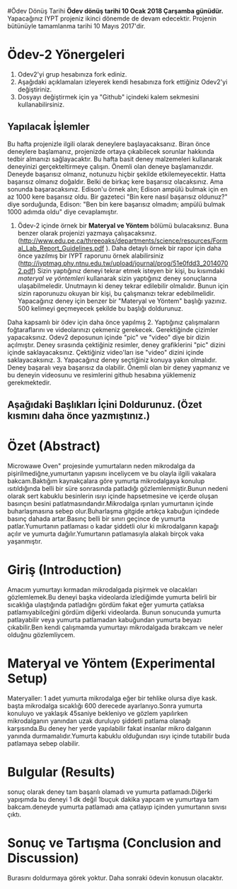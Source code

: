 #Ödev Dönüş Tarihi
**Ödev dönüş tarihi 10 Ocak 2018 Çarşamba günüdür.** Yapacağınız IYPT projeniz ikinci dönemde de devam edecektir. Projenin bütünüyle tamamlanma tarihi 10 Mayıs 2017'dir. 

# Ödev-2 Yönergeleri 
1. Odev2'yi grup hesabınıza fork ediniz. 
2. Aşağıdaki açıklamaları izleyerek kendi hesabınıza fork ettiğiniz Odev2'yi değiştiriniz. 
3. Dosyayı değiştirmek için ya "Github" içindeki kalem sekmesini kullanabilirsiniz. 

## Yapılacak İşlemler
Bu hafta projenizle ilgili olarak deneylere başlayacaksanız. Biran önce deneylere başlamanız, projenizde ortaya 
çıkabilecek sorunlar hakkında tedbir almanızı sağlayacaktır. Bu hafta basit deney malzemeleri kullanarak deneyinizi
gerçekteltirmeye çalışın. Önemli olan deneye başlamanızdır. Deneyde başarısız olmanız, notunuzu hiçbir şekilde etkilemeyecektir.
Hatta başarısız olmanız doğaldır. Belki de birkaç kere başarısız olacaksınız. Ama sonunda başaracaksınız. Edison'u örnek alın; 
Edison ampülü bulmak için en az 1000 kere başarısız oldu. Bir gazeteci "Bin kere nasıl başarısız oldunuz?" diye sorduğunda, 
Edison: "Ben bin kere başarısız olmadım; ampülü bulmak 1000 adımda oldu" diye cevaplamıştır. 

1. Ödev-2 içinde örnek bir **Materyal ve Yöntem** bölümü bulacaksınız. Buna benzer olarak projenizi yazmaya çalışacaksınız. (http://www.edu.pe.ca/threeoaks/departments/science/resources/Formal_Lab_Report_Guidelines.pdf ). Daha detaylı örnek bir rapor için daha önce yazılmış bir IYPT raporunu örnek alabilirsiniz (http://iyptmag.phy.ntnu.edu.tw/upload/journal/prog/51e0fdd3_20140702.pdf) Sizin yaptığınız deneyi tekrar etmek isteyen bir kişi, bu kısımdaki *materyal ve yöntemleri* kullanarak sizin yaptığınız deney sonuçlarına ulaşabilmeledir. Unutmayın ki deney tekrar edilebilir olmalıdır. Bunun için sizin raporunuzu okuyan bir kişi, bu çalışmanızı tekrar edebilmelidir. Yapacağınız deney için benzer bir "Materyal ve Yöntem" başlığı yazınız. 500 kelimeyi geçmeyecek şekilde bu başlığı doldurunuz. 

Daha kapsamlı bir ödev için daha önce yapılmış 
2. Yaptığınız çalışmaların foğtaraflarını ve videolarınızı çekmeniz gerekecek. Gerektiğinde çizimler yapacaksınız. Odev2 deposunun içinde "pic" ve "video" diye bir dizin açılmıştır. Deney sırasında çektiğiniz resimler, deney grafiklerini "pic" dizini içinde saklayacaksınız. Çektiğiniz video'ları ise "video" dizini içinde saklayacaksınız. 
3. Yapacağınız deney seçtiğiniz konuya yakın olmalıdır. Deney başaralı veya başarısız da olabilir. Önemli olan bir deney yapmanız ve bu deneyin videosunu ve resimlerini github hesabına yüklemeniz gerekmektedir. 

## Aşağıdaki Başlıkları İçini Doldurunuz. (Özet kısmını daha önce yazmıştınız.) 

# Özet (Abstract)
 Microwawe Oven" projesinde yumurtaların neden mikrodalga da pişirilmediğne,yumurtanın yapısını inceliycem ve bu olayla ilgili vakalara bakcam.Baktığım kaynakçalara göre yumurta mikrodalgaya konulup ısıtıldığında belli bir süre sonrasında patladığı gözlemlenmiştir.Bunun nedeni olarak sert kabuklu besinlerin ısıyı içinde hapsetmesine ve içerde oluşan basınçın besini patlatmasındandır.Mikrodalga ışınları yumurtanın içinde buharlaşmasına sebep olur.Buharlaşma gitgide artıkça kabuğun içindede basınç dahada artar.Basınç belli bir sınırı geçince de yumurta patlar.Yumurtanın patlaması o kadar şiddetli olur ki mikrodalganın kapağı açılır ve yumurta dağılır.Yumurtanın patlamasıyla alakalı birçok vaka yaşanmıştır.
# Giriş (Introduction)
Amacım yumurtayı kırmadan mikrodalgada pişirmek ve olacakları gözlemlemek.Bu deneyi başka videolarda izlediğimde yumurta belirli bir sıcaklığa ulaştığında patladığnı gördüm fakat eğer yumurta çatlaksa patlamıyabilceğini gördüm diğerki videolarda.
Bunun sonucunda yumurta patlayabilir veya yumurta patlamadan kabuğundan yumurta beyazı çıkabilir.Ben kendi çalışmamda yumurtayı mikrodalgada bırakcam ve neler olduğnu gözlemliycem.
# Materyal ve Yöntem (Experimental Setup)
Materyaller:
1 adet yumurta 
mikrodalga
eğer bir tehlike olursa diye kask.
başta mikrodalga sıcaklığı 600 derecede ayarlanıyo.Sonra yumurta konuluyo ve yaklaşık 45saniye bekleniyo ve gözlem yapılırken mikrodalganın yanından uzak duruluyo şiddetli patlama olanağı karşısında.Bu deney her yerde yapılabilir fakat insanlar mikro dalganın yanında durmamalıdır.Yumurta kabuklu olduğundan ısıyı içinde tutabilir buda patlamaya sebep olabilir.
# Bulgular (Results)
sonuç olarak deney tam başarılı olamadı ve yumurta patlamadı.Diğerki yapışımda bu deneyi 1 dk değil 1buçuk dakika yapcam ve yumurtaya tam bakcam.deneyde yumurta patlamadı ama çatlayıp içinden yumurtanın sıvısı çıktı.

# Sonuç ve Tartışma (Conclusion and Discussion) 
Burasını doldurmaya görek yoktur. Daha sonraki ödevin konusun olacaktır. 



